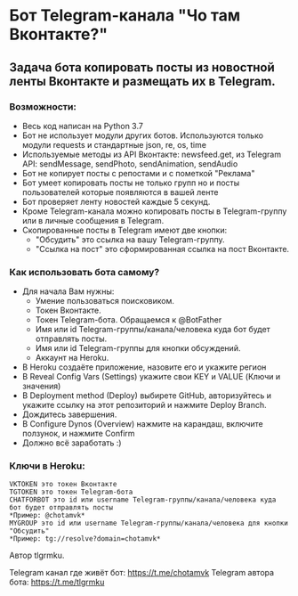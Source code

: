 # Бот Telegram-канала "Чо там Вконтакте?"

## Задача бота копировать посты из новостной ленты Вконтакте и размещать их в Telegram.

### Возможности:
 - Весь код написан на Python 3.7
 - Бот не использует модули других ботов. Используются только модули requests и стандартные json, re, os, time
 - Используемые методы из API Вконтакте: newsfeed.get, из Telegram API: sendMessage, sendPhoto, sendAnimation, sendAudio
 - Бот не копирует посты с репостами и с пометкой "Реклама"
 - Бот умеет копировать посты не только групп но и посты пользователей которые появляются в вашей ленте 
 - Бот проверяет ленту новостей каждые 5 секунд.
 - Кроме Telegram-канала можно копировать посты в Telegram-группу или в личные сообщения в Telegram.
 - Скопированные посты в Telegram имеют две кнопки:
	- "Обсудить" это ссылка на вашу Telegram-группу.
	- "Ссылка на пост" это сформированная ссылка на пост Вконтакте.

### Как использовать бота самому?
 - Для начала Вам нужны:
	- Умение пользоваться поисковиком.
	- Токен Вконтакте.
	- Токен Telegram-бота. Обращаемся к @BotFather
	- Имя или id Telegram-группы/канала/человека куда бот будет отправлять посты.
	- Имя или id Telegram-группы для кнопки обсуждений.
	- Аккаунт на Heroku.
 - В Heroku создаёте приложение, назовите его и укажите регион
 - В Reveal Config Vars (Settings) укажите свои KEY и VALUE (Ключи и значения)
 - В Deployment method (Deploy) выбирете GitHub, авторизуйтесь и укажите ссылку на этот репозиторий и нажмите Deploy Branch.
 - Дождитесь завершения.
 - В Configure Dynos (Overview) нажмите на карандаш, включите ползунок, и нажмите Confirm
 - Должно всё заработать :)
 
### Ключи в Heroku:
	VKTOKEN это токен Вконтакте
	TGTOKEN это токен Telegram-бота
	CHATFORBOT это id или username Telegram-группы/канала/человека куда бот будет отправлять посты
	*Пример: @chotamvk*
	MYGROUP это id или username Telegram-группы/канала/человека для кнопки "Обсудить"
	*Пример: tg://resolve?domain=chotamvk*
	
Автор tlgrmku.

Telegram канал где живёт бот: https://t.me/chotamvk
Telegram автора бота: https://t.me/tlgrmku
